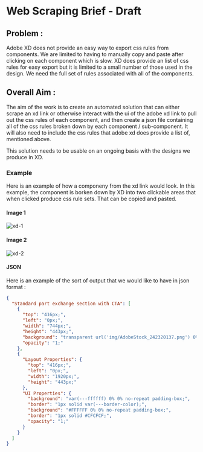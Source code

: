 # Web Scraping Brief - Draft

## Problem :
Adobe XD does not provide an easy way to export css rules from components. We are limited to having to manually copy and paste after clicking on each component which is slow. XD does provide an list of css rules for easy export but it is limited to a small number of those used in the design. We need the full set of rules associated with all of the components.


## Overall Aim :

The aim of the work is to create an automated solution that can either scrape an xd link or otherwise interact with the ui of the adobe xd link to pull out the css rules of each component, and then create a json file containing all of the css rules broken down by each component / sub-component. It will also need to include the css rules that adobe xd does provide a list of, mentioned above.

This solution needs to be usable on an ongoing basis with the designs we produce in XD.

### Example

Here is an example of how a componeny from the xd link would look. In this example, the component is borken down by XD into two clickable areas that when clicked produce css rule sets. That can be copied and pasted.

#### Image 1

![xd-1](https://user-images.githubusercontent.com/42029575/224676417-726c8bdd-5bac-48d8-967f-44b12f287391.png)

#### Image 2

![xd-2](https://user-images.githubusercontent.com/42029575/224676443-548d1483-f3ae-4837-b802-59d71e7ce321.png)

#### JSON

Here is an example of the sort of output that we would like to have in json format :

```json
{
  "Standard part exchange section with CTA": [
    {
      "top": "416px;",
      "left": "0px;",
      "width": "744px;",
      "height": "443px;",
      "background": "transparent url('img/AdobeStock_242320137.png') 0% 0% no-repeat padding-box;",
      "opacity": "1;"
    },
    {
      "Layout Properties": {
        "top": "416px;",
        "left": "0px;",
        "width": "1920px;",
        "height": "443px;"
      },
      "UI Properties": {
        "background": "var(---ffffff) 0% 0% no-repeat padding-box;",
        "border": "1px solid var(---border-color);",
        "background": "#FFFFFF 0% 0% no-repeat padding-box;",
        "border": "1px solid #CFCFCF;",
        "opacity": "1;"
      }
    }
  ]
}

```

